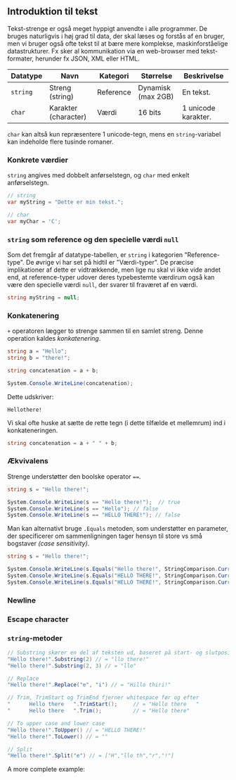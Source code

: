 ## Introduktion til tekst

Tekst-strenge er også meget hyppigt anvendte i alle programmer. De bruges naturligvis i høj grad til data, der skal læses og forstås af en bruger, men vi bruger også ofte tekst til at bære mere komplekse, maskinforståelige datastrukturer. Fx sker al kommunikation via en web-browser med tekst-formater, herunder fx JSON, XML eller HTML.

| Datatype  | Navn                                            | Kategori  | Størrelse          | Beskrivelse                                                                       | 
| --------- | ----------------------------------------------- | --------- | ------------------ | --------------------------------------------------------------------------------- |
| `string`  | Streng (string)                                 | Reference | Dynamisk (max 2GB) | En tekst.                                                                         |
| `char`    | Karakter (character)                            | Værdi     | 16 bits            | 1 unicode karakter.                                                               |

`char` kan altså kun repræsentere 1 unicode-tegn, mens en `string`-variabel kan indeholde flere tusinde romaner.

### Konkrete værdier

`string` angives med dobbelt anførselstegn, og `char` med enkelt anførselstegn.

```csharp
// string
var myString = "Dette er min tekst.";

// char
var myChar = 'C';
```
### `string` som reference og den specielle værdi `null`

Som det fremgår af datatype-tabellen, er `string` i kategorien "Reference-type". De øvrige vi har set på hidtil er "Værdi-typer". De præcise implikationer af dette er vidtrækkende, men lige nu skal vi ikke vide andet end, at reference-typer udover deres typebestemte værdirum også kan være den specielle værdi `null`, der svarer til fraværet af en værdi.

```csharp
string myString = null;
```
### Konkatenering

`+` operatoren lægger to strenge sammen til en samlet streng. Denne operation kaldes _konkatenering_.

```csharp
string a = "Hello";
string b = "there!";

string concatenation = a + b;

System.Console.WriteLine(concatenation);
```

Dette udskriver:

```
Hellothere!
```

Vi skal ofte huske at sætte de rette tegn (i dette tilfælde et mellemrum) ind i konkateneringen.

```csharp
string concatenation = a + " " + b;
```

### Ækvivalens

Strenge understøtter den boolske operator `==`.

```csharp
string s = "Hello there!";

System.Console.WriteLine(s == "Hello there!");  // true
System.Console.WriteLine(s == "Hello"); // false
System.Console.WriteLine(s == "HELLO THERE!"); // false
```

Man kan alternativt bruge `.Equals` metoden, som understøtter en parameter, der specificerer om sammenligningen tager hensyn til store vs små bogstaver _(case sensitivity)_.

```csharp
string s = "Hello there!";

System.Console.WriteLine(s.Equals("Hello there!", StringComparison.CurrentCultureIgnoreCase)); // true
System.Console.WriteLine(s.Equals("HELLO THERE!", StringComparison.CurrentCultureIgnoreCase)); // true
System.Console.WriteLine(s.Equals("HELLO THERE!", StringComparison.CurrentCulture)); // false
```

### Newline



### Escape character





### `string`-metoder

```csharp
// Substring skærer en del af teksten ud, baseret på start- og slutposition.
"Hello there!".Substring(2) // = "llo there!"
"Hello there!".Substring(2, 3) // = "llo"

// Replace 
"Hello there!".Replace("e", "i") // = "Hillo thiri!"

// Trim, TrimStart og TrimEnd fjerner whitespace før og efter
"      Hello there   ".TrimStart();     // = "Hello there   "
"      Hello there   ".Trim();          // = "Hello there"

// To upper case and lower case
"Hello there!".ToUpper() // = "HELLO THERE!"
"Hello there!".ToLower() // = ""

// Split
"Hello there!".Split("e") // = ["H","llo th","r","!"] 

```

A more complete example:

```csharp
```